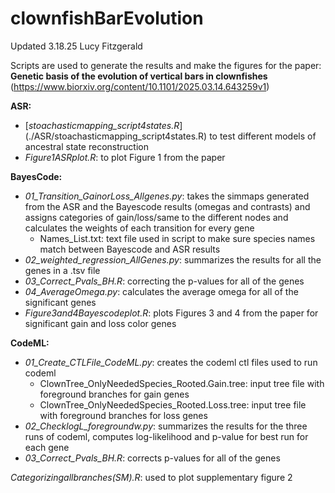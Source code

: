 # clownfishBarEvolution
Updated 3.18.25 Lucy Fitzgerald

Scripts are used to generate the results and make the figures for the paper:
**Genetic basis of the evolution of vertical bars in clownfishes** 
(https://www.biorxiv.org/content/10.1101/2025.03.14.643259v1)

**ASR:**
- [*stoachasticmapping_script4states.R*] (./ASR/stoachasticmapping_script4states.R) to test different models of ancestral state reconstruction 
- *Figure1ASRplot.R*: to plot Figure 1 from the paper

**BayesCode:**
- *01_Transition_GainorLoss_Allgenes.py*: takes the simmaps generated from the ASR and the Bayescode results (omegas and contrasts) and assigns categories of gain/loss/same to the different nodes and calculates the weights of each transition for every gene
    - Names_List.txt: text file used in script to make sure species names match between Bayescode and ASR results 
- *02_weighted_regression_AllGenes.py*: summarizes the results for all the genes in a .tsv file
- *03_Correct_Pvals_BH.R*: correcting the p-values for all of the genes
- *04_AverageOmega.py*: calculates the average omega for all of the significant genes
- *Figure3and4Bayescodeplot.R*: plots Figures 3 and 4 from the paper for significant gain and loss color genes

**CodeML:**
- *01_Create_CTLFile_CodeML.py*: creates the codeml ctl files used to run codeml
  -  ClownTree_OnlyNeededSpecies_Rooted.Gain.tree: input tree file with foreground branches for gain genes
  -  ClownTree_OnlyNeededSpecies_Rooted.Loss.tree: input tree file with foreground branches for loss genes
- *02_ChecklogL_foregroundw.py*: summarizes the results for the three runs of codeml, computes log-likelihood and p-value for best run for each gene
- *03_Correct_Pvals_BH.R*: corrects p-values for all of the genes

*Categorizingallbranches(SM).R*: used to plot supplementary figure 2 
